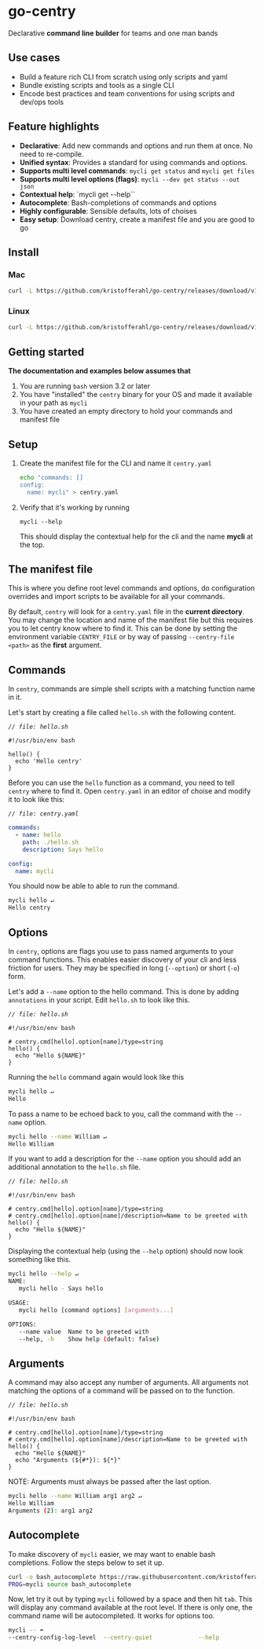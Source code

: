 # go-centry

Declarative **command line builder** for teams and one man bands

## Use cases
- Build a feature rich CLI from scratch using only scripts and yaml
- Bundle existing scripts and tools as a single CLI
- Encode best practices and team conventions for using scripts and dev/ops tools

## Feature highlights
- **Declarative**: Add new commands and options and run them at once. No need to re-compile.
- **Unified syntax**: Provides a standard for using commands and options.
- **Supports multi level commands**: `mycli get status` and `mycli get files`
- **Supports multi level options (flags)**: `mycli --dev get status --out json`
- **Contextual help**: `mycli get --help``
- **Autocomplete**: Bash-completions of commands and options
- **Highly configurable**: Sensible defaults, lots of choises
- **Easy setup**: Download centry, create a manifest file and you are good to go


## Install

### Mac
```bash
curl -L https://github.com/kristofferahl/go-centry/releases/download/v1.0.0-prerelease2/go-centry_1.0.0-prerelease2_Darwin_x86_64.tar.gz | tar -xzv -C /usr/local/bin/
```

### Linux
```bash
curl -L https://github.com/kristofferahl/go-centry/releases/download/v1.0.0-prerelease2/go-centry_1.0.0-prerelease2_Linux_x86_64.tar.gz | tar -xzv -C /usr/local/bin/
```

## Getting started

**The documentation and examples below assumes that**
1. You are running `bash` version 3.2 or later
1. You have "installed" the `centry` binary for your OS and made it available in your path as `mycli`
1. You have created an empty directory to hold your commands and manifest file

## Setup
1. Create the manifest file for the CLI and name it `centry.yaml`
    ```bash
    echo "commands: []
    config:
      name: mycli" > centry.yaml
    ```
2. Verify that it's working by running
    ```
    mycli --help
    ```
   This should display the contextual help for the cli and the name **mycli** at the top.

## The manifest file
This is where you define root level commands and options, do configuration overrides and import scripts to be available for all your commands.

By default, `centry` will look for a `centry.yaml` file in the **current directory**. You may change the location and name of the manifest file but this requires you to let centry know where to find it. This can be done by setting the environment variable `CENTRY_FILE` or by way of passing `--centry-file <path>` as the **first** argument.

## Commands
In `centry`, commands are simple shell scripts with a matching function name in it.

Let's start by creating a file called `hello.sh` with the following content.

*`// file: hello.sh`*
```
#!/usr/bin/env bash

hello() {
  echo 'Hello centry'
}
```

Before you can use the `hello` function as a command, you need to tell `centry` where to find it. Open `centry.yaml` in an editor of choise and modify it to look like this:

*`// file: centry.yaml`*
```yaml
commands:
  - name: hello
    path: ./hello.sh
    description: Says hello

config:
  name: mycli
```

You should now be able to able to run the command.
```bash
mycli hello ↵
Hello centry
```

## Options
In `centry`, options are flags you use to pass named arguments to your command functions. This enables easier discovery of your cli and less friction for users. They may be specified in long (`--option`) or short (`-o`) form.

Let's add a `--name` option to the hello command. This is done by adding `annotations` in your script. Edit `hello.sh` to look like this.

*`// file: hello.sh`*
```
#!/usr/bin/env bash

# centry.cmd[hello].option[name]/type=string
hello() {
  echo "Hello ${NAME}"
}
```

Running the `hello` command again would look like this
```bash
mycli hello ↵
Hello
```

To pass a name to be echoed back to you, call the command with the `--name` option.
```bash
mycli hello --name William ↵
Hello William
```

If you want to add a description for the `--name` option you should add an additional annotation to the `hello.sh` file.

*`// file: hello.sh`*
```
#!/usr/bin/env bash

# centry.cmd[hello].option[name]/type=string
# centry.cmd[hello].option[name]/description=Name to be greeted with
hello() {
  echo "Hello ${NAME}"
}
```
Displaying the contextual help (using the `--help` option) should now look something like this.
```bash
mycli hello --help ↵
NAME:
   mycli hello - Says hello

USAGE:
   mycli hello [command options] [arguments...]

OPTIONS:
   --name value  Name to be greeted with
   --help, -h    Show help (default: false)
```

## Arguments
A command may also accept any number of arguments. All arguments not matching the options of a command will be passed on to the function.

*`// file: hello.sh`*
```
#!/usr/bin/env bash

# centry.cmd[hello].option[name]/type=string
# centry.cmd[hello].option[name]/description=Name to be greeted with
hello() {
  echo "Hello ${NAME}"
  echo "Arguments (${#*}): ${*}"
}
```

NOTE: Arguments must always be passed after the last option.
```bash
mycli hello --name William arg1 arg2 ↵
Hello William
Arguments (2): arg1 arg2
```

## Autocomplete
To make discovery of `mycli` easier, we may want to enable bash completions. Follow the steps below to set it up.
```bash
curl -o bash_autocomplete https://raw.githubusercontent.com/kristofferahl/go-centry/master/bash_autocomplete
PROG=mycli source bash_autocomplete
```

Now, let try it out by typing `mycli` followed by a space and then hit `tab`. This will display any command available at the root level. If there is only one, the command name will be autocompleted. It works for options too.
```bash
mycli -- ➡
--centry-config-log-level  --centry-quiet             --help
```

